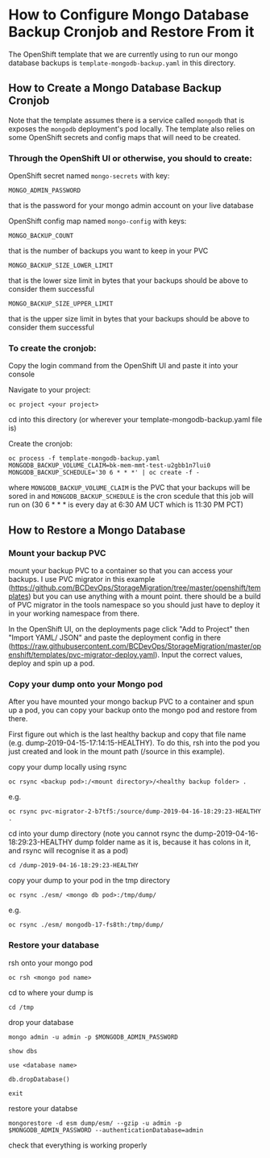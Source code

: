 # How to Configure Mongo Database Backup Cronjob and Restore From it

The OpenShift template that we are currently using to run our mongo database backups is ```template-mongodb-backup.yaml``` in this directory.

## How to Create a Mongo Database Backup Cronjob

Note that the template assumes there is a service called ```mongodb``` that is exposes the ```mongodb``` deployment's pod locally. The template also relies on some OpenShift secrets and config maps that will need to be created.

### Through the OpenShift UI or otherwise, you should to create:

OpenShift secret named ```mongo-secrets``` with key:
```
MONGO_ADMIN_PASSWORD

```
that is the password for your mongo admin account on your live database

OpenShift config map named ```mongo-config``` with keys:
```
MONGO_BACKUP_COUNT
```
that is the number of backups you want to keep in your PVC
```
MONGO_BACKUP_SIZE_LOWER_LIMIT
```
that is the lower size limit in bytes that your backups should be above to consider them successful
```
MONGO_BACKUP_SIZE_UPPER_LIMIT
```
that is the upper size limit in bytes that your backups should be above to consider them successful

### To create the cronjob:

Copy the login command from the OpenShift UI and paste it into your console

Navigate to your project:

```
oc project <your project>
```

cd into this directory (or wherever your template-mongodb-backup.yaml file is)

Create the cronjob:

```
oc process -f template-mongodb-backup.yaml MONGODB_BACKUP_VOLUME_CLAIM=bk-mem-mmt-test-u2gbb1n7lui0 MONGODB_BACKUP_SCHEDULE='30 6 * * *' | oc create -f -
```

where ```MONGODB_BACKUP_VOLUME_CLAIM``` is the PVC that your backups will be sored in and ```MONGODB_BACKUP_SCHEDULE``` is the cron scedule that this job will run on (30 6 * * * is every day at 6:30 AM UCT which is 11:30 PM PCT)

## How to Restore a Mongo Database

### Mount your backup PVC

mount your backup PVC to a container so that you can access your backups. I use PVC migrator in this example (https://github.com/BCDevOps/StorageMigration/tree/master/openshift/templates) but you can use anything with a mount point. there should be a build of PVC migrator in the tools namespace so you should just have to deploy it in your working namespace from there.

In the OpenShift UI, on the deployments page click "Add to Project" then "Import YAML/ JSON" and paste the deployment config in there (https://raw.githubusercontent.com/BCDevOps/StorageMigration/master/openshift/templates/pvc-migrator-deploy.yaml). Input the correct values, deploy and spin up a pod.

### Copy your dump onto your Mongo pod

After you have mounted your mongo backup PVC to a container and spun up a pod, you can copy your backup onto the mongo pod and restore from there.

First figure out which is the last healthy backup and copy that file name (e.g. dump-2019-04-15-17:14:15-HEALTHY). To do this, rsh into the pod you just created and look in the mount path (/source in this example).


copy your dump locally using rsync
```
oc rsync <backup pod>:/<mount directory>/<healthy backup folder> .
```
e.g.
```
oc rsync pvc-migrator-2-b7tf5:/source/dump-2019-04-16-18:29:23-HEALTHY .
```

cd into your dump directory (note you cannot rsync the dump-2019-04-16-18:29:23-HEALTHY dump folder name as it is, because it has colons in it, and rsync will recognise it as a pod)

```
cd /dump-2019-04-16-18:29:23-HEALTHY
```

copy your dump to your pod in the tmp directory

```
oc rsync ./esm/ <mongo db pod>:/tmp/dump/
```
e.g.
```
oc rsync ./esm/ mongodb-17-fs8th:/tmp/dump/
```

### Restore your database

rsh onto your mongo pod

```
oc rsh <mongo pod name>
```

cd to where your dump is

```
cd /tmp
```

drop your database

```
mongo admin -u admin -p $MONGODB_ADMIN_PASSWORD
```

```
show dbs
```

```
use <database name>
```

```
db.dropDatabase()
```

```
exit
```

restore your databse

```
mongorestore -d esm dump/esm/ --gzip -u admin -p $MONGODB_ADMIN_PASSWORD --authenticationDatabase=admin
```

check that everything is working properly
